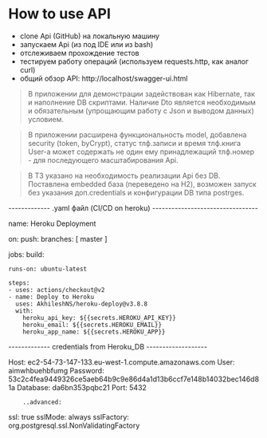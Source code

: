 # How to use API

- clone Api (GitHub) на локальную машину
- запускаем Api (из под IDE или из bash)
- отслеживаем прохождение тестов
- тестируем работу операций (используем requests.http, как аналог curl)
- общий обзор API: http://localhost/swagger-ui.html



>В приложении для демонстрации задействован как Hibernate, так и наполнение DB скриптами.
Наличие Dto является необходимым и обязательным (упрощающим работу с Json и выводом данных) условием.

>В приложении расширена функциональность model, добавлена security (token, byCrypt), статус тлф.записи и время
>тлф.книга User-а может содержать не один ему принадлежащий тлф.номер            
>            - для последующего масштабирования Api.

>В ТЗ указано на необходимость реализации Api без DB. Поставлена embedded база (переведено на H2), 
 возможен запуск без указания доп.credentials и конфигурации DB типа postrges.



------------- .yaml  файл (CI/CD on heroku) ---------------------------------

name: Heroku Deployment

on:
  push:
    branches: [ master ]

jobs:
  build:

    runs-on: ubuntu-latest

    steps:
    - uses: actions/checkout@v2
    - name: Deploy to Heroku
      uses: AkhileshNS/heroku-deploy@v3.8.8
      with:
        heroku_api_key: ${{secrets.HEROKU_API_KEY}}
        heroku_email: ${{secrets.HEROKU_EMAIL}}
        heroku_app_name: ${{secrets.HEROKU_APP}}


------------- credentials from Heroku_DB  -------------------

Host:           ec2-54-73-147-133.eu-west-1.compute.amazonaws.com
User:           aimwhbuehbfumg
Password:       53c2c4fea9449326ce5aeb64b9c9e86d4a1d13b6ccf7e148b14032bec146d81a
Database:       da6bn353pqbc21
Port:           5432

        ..advanced:
ssl:            true
sslMode:        always
sslFactory:     org.postgresql.ssl.NonValidatingFactory

